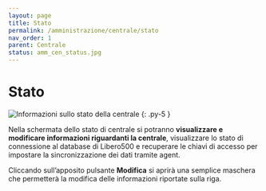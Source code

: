 ```yaml
---
layout: page
title: Stato
permalink: /amministrazione/centrale/stato
nav_order: 1
parent: Centrale
status: amm_cen_status.jpg
---
```


# Stato

![Informazioni sullo stato della centrale](../..//assets/images/{{page.status}})
{: .py-5 }

Nella schermata dello stato di centrale si potranno **visualizzare e modificare informazioni riguardanti la centrale**, visualizzare lo stato di connessione al database di Libero500 e recuperare le chiavi di accesso per impostare la sincronizzazione dei dati tramite agent.

Cliccando sull’apposito pulsante **Modifica** si aprirà una semplice maschera che permetterà la modifica delle informazioni riportate sulla riga.
